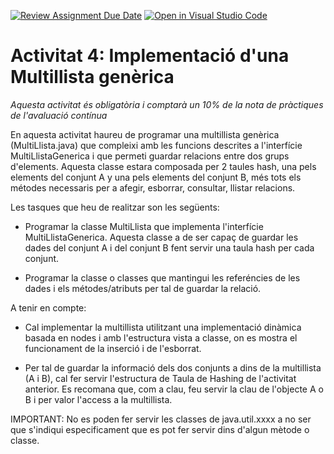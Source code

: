 [![Review Assignment Due Date](https://classroom.github.com/assets/deadline-readme-button-24ddc0f5d75046c5622901739e7c5dd533143b0c8e959d652212380cedb1ea36.svg)](https://classroom.github.com/a/e6Mx56Yq)
[![Open in Visual Studio Code](https://classroom.github.com/assets/open-in-vscode-718a45dd9cf7e7f842a935f5ebbe5719a5e09af4491e668f4dbf3b35d5cca122.svg)](https://classroom.github.com/online_ide?assignment_repo_id=10852756&assignment_repo_type=AssignmentRepo)
# Activitat 4: Implementació d'una Multillista genèrica

*Aquesta activitat és obligatòria i comptarà un 10% de la nota de pràctiques de l'avaluació contínua*

En aquesta activitat haureu de programar una multillista genèrica (MultiLlista.java) que compleixi amb les funcions descrites a l'interfície MultiLlistaGenerica i que permeti guardar relacions entre dos grups d'elements. Aquesta classe estara composada per 2 taules hash, una pels elements del conjunt A y una pels elements del conjunt B, més tots els métodes necessaris per a afegir, esborrar, consultar, llistar relacions.

Les tasques que heu de realitzar son les següents:

- Programar la classe MultiLlista que implementa l'interfície MultiLlistaGenerica. Aquesta classe a de ser capaç de guardar les dades del conjunt A i del conjunt B fent servir una taula hash per cada conjunt.

- Programar la classe o classes que mantingui les referéncies de les dades i els métodes/atributs per tal de guardar la relació.

A tenir en compte:
- Cal implementar la multillista utilitzant una implementació dinàmica basada en nodes i amb l'estructura vista a classe, on es mostra el funcionament de la inserció i de l'esborrat.

- Per tal de guardar la informació dels dos conjunts a dins de la multillista (A i B), cal fer servir l'estructura de Taula de Hashing de l'activitat anterior. Es recomana que, com a clau, feu servir la clau de l'objecte A o B i per valor l'access a la multillista.

IMPORTANT: No es poden fer servir les classes de java.util.xxxx a no ser que s'indiqui especificament que es pot fer servir dins d'algun mètode o classe.
